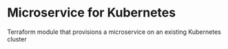 # Microservice for Kubernetes
Terraform module that provisions a microservice on an existing Kubernetes cluster
